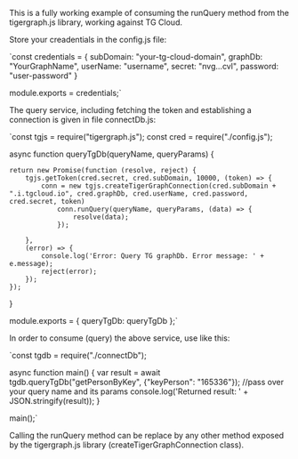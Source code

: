 This is a fully working example of consuming the runQuery method from the tigergraph.js library, working against TG Cloud.

Store your creadentials in the config.js file:

`const credentials = {
    subDomain: "your-tg-cloud-domain",
    graphDb: "YourGraphName",
    userName: "username",
    secret: "nvg...cvl",
    password: "user-password"
}

module.exports = credentials;`

The query service, including fetching the token and establishing a connection is given in file connectDb.js:

`const tgjs = require("tigergraph.js");
const cred = require("./config.js");

async function queryTgDb(queryName, queryParams) {

    return new Promise(function (resolve, reject) {
        tgjs.getToken(cred.secret, cred.subDomain, 10000, (token) => {
            conn = new tgjs.createTigerGraphConnection(cred.subDomain + ".i.tgcloud.io", cred.graphDb, cred.userName, cred.password, cred.secret, token)                
                conn.runQuery(queryName, queryParams, (data) => {                    
                    resolve(data);
                });
            
        },
        (error) => {
            console.log('Error: Query TG graphDb. Error message: ' + e.message);
            reject(error);
        });
    }); 
}

module.exports = {
    queryTgDb: queryTgDb
};`


In order to consume (query) the above service, use like this:

`const tgdb = require("./connectDb");

async function main() {
    var result = await tgdb.queryTgDb("getPersonByKey", {"keyPerson": "165336"}); //pass over your query name and its params
    console.log('Returned result: ' + JSON.stringify(result));
}

main();`

Calling the runQuery method can be replace by any other method exposed by the tigergraph.js library (createTigerGraphConnection class).
